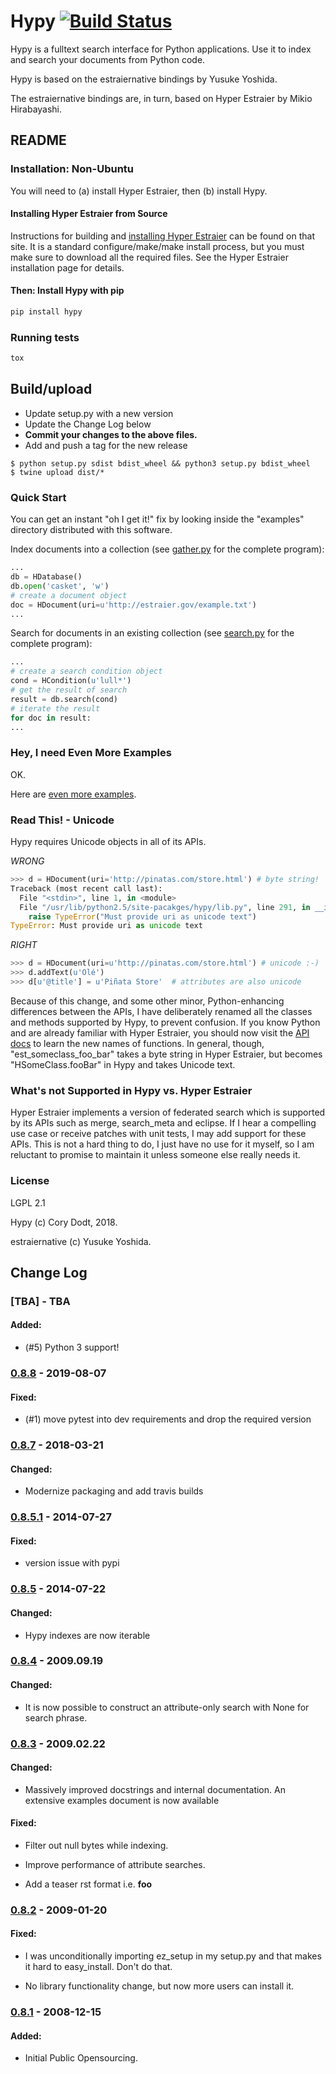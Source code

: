 # Hypy  [![Build Status](https://travis-ci.org/corydodt/Hypy.svg?branch=master)](https://travis-ci.org/corydodt/Hypy)

Hypy is a fulltext search interface for Python applications.  Use it to index
and search your documents from Python code.

Hypy is based on the estraiernative bindings by Yusuke Yoshida.

The estraiernative bindings are, in turn, based on Hyper Estraier by Mikio
Hirabayashi.

## README

### Installation: Non-Ubuntu

You will need to (a) install Hyper Estraier, then (b) install Hypy.

#### Installing Hyper Estraier from Source

Instructions for building and [installing Hyper Estraier](http://hyperestraier.sourceforge.net/intro-en.html#installation) can be found on
that site.  It is a standard configure/make/make install process, but you must
make sure to download all the required files.  See the Hyper Estraier
installation page for details.


#### Then: Install Hypy with pip

``` bash
pip install hypy
```

### Running tests

``` bash
tox
```

## Build/upload

- Update setup.py with a new version
- Update the Change Log below
- **Commit your changes to the above files.**
- Add and push a tag for the new release

```
$ python setup.py sdist bdist_wheel && python3 setup.py bdist_wheel
$ twine upload dist/*
```


### Quick Start

You can get an instant "oh I get it!" fix by looking inside the "examples"
directory distributed with this software.

Index documents into a collection (see [gather.py](https://github.com/corydodt/Hypy/blob/master/examples/gather.py) for the complete program):

``` python
...
db = HDatabase()
db.open('casket', 'w')
# create a document object
doc = HDocument(uri=u'http://estraier.gov/example.txt')
...
```

Search for documents in an existing collection (see [search.py](https://github.com/corydodt/Hypy/blob/master/examples/search.py) for the
complete program):

``` python
...
# create a search condition object
cond = HCondition(u'lull*')
# get the result of search
result = db.search(cond)
# iterate the result
for doc in result:
...
```


### Hey, I need Even More Examples

OK.

Here are [even more examples](https://github.com/corydodt/Hypy/blob/master/doc/examples.md).


### Read This! - Unicode

Hypy requires Unicode objects in all of its APIs.

*WRONG*
``` python
>>> d = HDocument(uri='http://pinatas.com/store.html') # byte string!
Traceback (most recent call last):
  File "<stdin>", line 1, in <module>
  File "/usr/lib/python2.5/site-pacakges/hypy/lib.py", line 291, in __init__
    raise TypeError("Must provide uri as unicode text")
TypeError: Must provide uri as unicode text
```

*RIGHT*
``` python
>>> d = HDocument(uri=u'http://pinatas.com/store.html') # unicode :-)
>>> d.addText(u'Olé')
>>> d[u'@title'] = u'Piñata Store'  # attributes are also unicode
```

Because of this change, and some other minor, Python-enhancing differences
between the APIs, I have deliberately renamed all the classes and methods
supported by Hypy, to prevent confusion.  If you know Python and are already
familiar with Hyper Estraier, you should now visit the [API docs](api/) to learn
the new names of functions.  In general, though, "est_someclass_foo_bar" takes
a byte string in Hyper Estraier, but becomes "HSomeClass.fooBar" in Hypy and
takes Unicode text.

### What's not Supported in Hypy vs. Hyper Estraier

Hyper Estraier implements a version of federated search which is supported by
its APIs such as merge, search_meta and eclipse.  If I hear a compelling use case
or receive patches with unit tests, I may add support for these APIs.  This is
not a hard thing to do, I just have no use for it myself, so I am reluctant to
promise to maintain it unless someone else really needs it.


### License

LGPL 2.1

Hypy (c) Cory Dodt, 2018.

estraiernative (c) Yusuke Yoshida.


## Change Log

### [TBA] - TBA

#### Added:

- (#5) Python 3 support!


### [0.8.8] - 2019-08-07

#### Fixed:

- (#1) move pytest into dev requirements and drop the required version

### [0.8.7] - 2018-03-21

#### Changed:

- Modernize packaging and add travis builds

### [0.8.5.1] - 2014-07-27
#### Fixed:

- version issue with pypi

### [0.8.5] - 2014-07-22

#### Changed:

- Hypy indexes are now iterable

### [0.8.4] - 2009.09.19

#### Changed:

- It is now possible to construct an attribute-only search with None for
  search phrase.

### [0.8.3] - 2009.02.22

#### Changed:

- Massively improved docstrings and internal documentation.  An extensive
  examples document is now available

#### Fixed:

- Filter out null bytes while indexing.

- Improve performance of attribute searches.

- Add a teaser rst format i.e. **foo**


### [0.8.2] - 2009-01-20

#### Fixed:

- I was unconditionally importing ez_setup in my setup.py and that makes it
  hard to easy_install.  Don't do that.

- No library functionality change, but now more users can install it.


### [0.8.1] - 2008-12-15

#### Added:
  - Initial Public Opensourcing.

[0.8.8]: https://github.com/corydodt/Hypy/compare/release-0.8.7...release-0.8.8
[0.8.7]: https://github.com/corydodt/Hypy/compare/0.8.5.1...release-0.8.7
[0.8.5.1]: https://github.com/corydodt/Hypy/compare/0.8.5...0.8.5.1
[0.8.5]: https://github.com/corydodt/Hypy/compare/0.8.4...0.8.5
[0.8.4]: https://github.com/corydodt/Hypy/compare/0.8.3...0.8.4
[0.8.3]: https://github.com/corydodt/Hypy/compare/0.8.2...0.8.3
[0.8.2]: https://github.com/corydodt/Hypy/compare/0.8.1...0.8.2
[0.8.1]: https://github.com/corydodt/Hypy/tree/0.8.1
